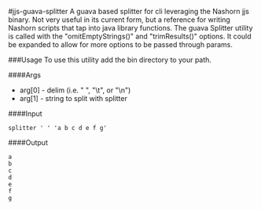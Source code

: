#jjs-guava-splitter
A guava based splitter for cli leveraging the Nashorn jjs binary. Not very useful in its current form, but a reference for writing Nashorn scripts that tap into java library functions. 
The guava Splitter utility is called with the "omitEmptyStrings()" and "trimResults()" options. It could be expanded to allow for more options to be passed through params.

###Usage
To use this utility add the bin directory to your path.

####Args

 * arg[0] - delim (i.e. " ", "\t", or "\n")
 * arg[1] - string to split with splitter

####Input

```
splitter ' ' 'a b c d e f g'
```

####Output
```
a
b
c
d
e
f
g
```

